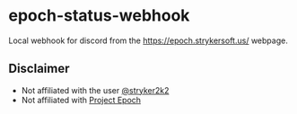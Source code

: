 # epoch-status-webhook

Local webhook for discord from the https://epoch.strykersoft.us/ webpage.

## Disclaimer

- Not affiliated with the user [@stryker2k2](https://www.reddit.com/user/stryker2k2/)
- Not affiliated with [Project Epoch](https://www.project-epoch.net/)
